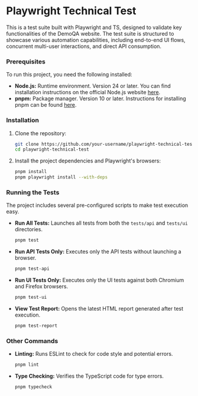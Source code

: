 # Playwright Technical Test

This is a test suite built with Playwright and TS, designed to validate key functionalities of the DemoQA website. The test suite is structured to showcase various automation capabilities, including end-to-end UI flows, concurrent multi-user interactions, and direct API consumption.

### Prerequisites

To run this project, you need the following installed:

* **Node.js:** Runtime environment. Version 24 or later. You can find installation instructions on the official Node.js website [here](https://nodejs.org/en/download/).
* **pnpm:** Package manager. Version 10 or later. Instructions for installing pnpm can be found [here](https://pnpm.io/installation).

### Installation

1.  Clone the repository:
    ```bash
    git clone https://github.com/your-username/playwright-technical-test.git
    cd playwright-technical-test
    ```

2.  Install the project dependencies and Playwright's browsers:
    ```bash
    pnpm install
    pnpm playwright install --with-deps
    ```

### Running the Tests

The project includes several pre-configured scripts to make test execution easy.

* **Run All Tests:** Launches all tests from both the `tests/api` and `tests/ui` directories.
    ```bash
    pnpm test
    ```

* **Run API Tests Only:** Executes only the API tests without launching a browser.
    ```bash
    pnpm test-api
    ```

* **Run UI Tests Only:** Executes only the UI tests against both Chromium and Firefox browsers.
    ```bash
    pnpm test-ui
    ```
* **View Test Report:** Opens the latest HTML report generated after test execution.
    ```bash
    pnpm test-report
    ```

### Other Commands

* **Linting:** Runs ESLint to check for code style and potential errors.
    ```bash
    pnpm lint
    ```

* **Type Checking:** Verifies the TypeScript code for type errors.
    ```bash
    pnpm typecheck
    ```